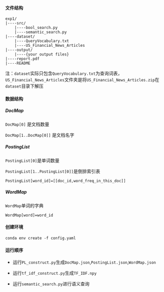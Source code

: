 #### 文件结构

```
exp1/
|----src/
	|----bool_search.py
	|----semantic_search.py
|----dataset/
	|----QueryVocabulary.txt
	|----US_Financial_News_Articles
|----output/
	|----{your output files}
|----report.pdf
|----README
```

注：`dataset`实际只包含`QueryVocabulary.txt`为查询词表，`US_Financial_News_Articles`文件夹是将`US_Financial_News_Articles.zip`在`dataset`目录下解压



#### 数据结构

##### DocMap

`DocMap[0]` 是文档数量

`DocMap[1..DocMap[0]]` 是文档名字

##### PostingList

`PostingList[0]`是单词数量

`PostingList[1..PostingList[0]]`是倒排索引表

`PostingList[word_id]=[[doc_id,word_freq_in_this_doc]]`

##### WordMap

`WordMap`单词的字典

`WordMap[word]=word_id`



#### 创建环境

```
conda env create -f config.yaml
```



#### 运行顺序

* 运行`PL_construct.py`生成`DocMap.json`,`PostingList.json`,`WordMap.json`

* 运行`tf_idf_construct.py`生成`TF_IDF.npy`
* 运行`semantic_search.py`进行语义查询
